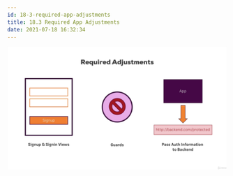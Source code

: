 ```yaml
---
id: 18-3-required-app-adjustments
title: 18.3 Required App Adjustments
date: 2021-07-18 16:32:34
---
```


![](assets/required-app-adjustments.png)
